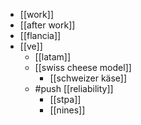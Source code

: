 - [[work]]
- [[after work]]
- [[flancia]]
- [[ve]]
  - [[latam]] 
  - [[swiss cheese model]]
    - [[schweizer käse]]
  - #push [[reliability]]
    - [[stpa]]
    - [[nines]]

